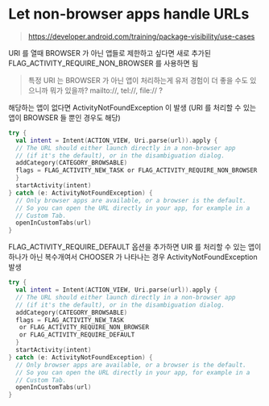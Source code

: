 

# Let non-browser apps handle URLs

> https://developer.android.com/training/package-visibility/use-cases

URI 를 열때 BROWSER 가 아닌 앱들로 제한하고 싶다면 
새로 추가된 FLAG_ACTIVITY_REQUIRE_NON_BROWSER 를 사용하면 됨

> 특정 URI 는 BROWSER 가 아닌 앱이 처리하는게 유저 경험이 더 좋을 수도 있으니까
> 뭐가 있을까? mailto://, tel://, file:// ?

해당하는 앱이 없다면 ActivityNotFoundException 이 발생
(URI 를 처리할 수 있는 앱이 BROWSER 들 뿐인 경우도 해당)

```kotlin
try {  
  val intent = Intent(ACTION_VIEW, Uri.parse(url)).apply {  
  // The URL should either launch directly in a non-browser app 
  // (if it's the default), or in the disambiguation dialog.  
  addCategory(CATEGORY_BROWSABLE)  
  flags = FLAG_ACTIVITY_NEW_TASK or FLAG_ACTIVITY_REQUIRE_NON_BROWSER  
  }  
  startActivity(intent)  
} catch (e: ActivityNotFoundException) {  
  // Only browser apps are available, or a browser is the default.  
  // So you can open the URL directly in your app, for example in a 
  // Custom Tab.  
  openInCustomTabs(url)  
}
```

FLAG_ACTIVITY_REQUIRE_DEFAULT 옵션을 추가하면
UIR 를 처리할 수 있는 앱이 하나가 아닌 복수개여서 CHOOSER 가 나타나는 경우
ActivityNotFoundException 발생 

```kotlin
try {  
  val intent = Intent(ACTION_VIEW, Uri.parse(url)).apply {  
  // The URL should either launch directly in a non-browser app 
  // (if it's the default), or in the disambiguation dialog.  
  addCategory(CATEGORY_BROWSABLE)  
  flags = FLAG_ACTIVITY_NEW_TASK
   or FLAG_ACTIVITY_REQUIRE_NON_BROWSER  
   or FLAG_ACTIVITY_REQUIRE_DEFAULT
  }  
  startActivity(intent)  
} catch (e: ActivityNotFoundException) {  
  // Only browser apps are available, or a browser is the default.  
  // So you can open the URL directly in your app, for example in a 
  // Custom Tab.  
  openInCustomTabs(url)  
}
```
<!--stackedit_data:
eyJoaXN0b3J5IjpbLTExMzk5Njc0NTVdfQ==
-->